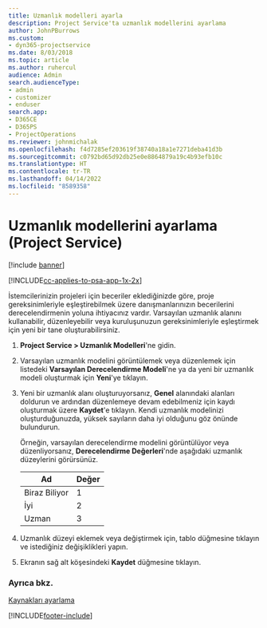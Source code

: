 ```yaml
---
title: Uzmanlık modelleri ayarla
description: Project Service'ta uzmanlık modellerini ayarlama
author: JohnPBurrows
ms.custom:
- dyn365-projectservice
ms.date: 8/03/2018
ms.topic: article
ms.author: ruhercul
audience: Admin
search.audienceType:
- admin
- customizer
- enduser
search.app:
- D365CE
- D365PS
- ProjectOperations
ms.reviewer: johnmichalak
ms.openlocfilehash: f4d7285ef203619f38740a18a1e7271deba41d3b
ms.sourcegitcommit: c0792bd65d92db25e0e8864879a19c4b93efb10c
ms.translationtype: HT
ms.contentlocale: tr-TR
ms.lasthandoff: 04/14/2022
ms.locfileid: "8589358"
---
```

# <a name="set-up-proficiency-models-project-service"></a>Uzmanlık modellerini ayarlama (Project Service)

[!include [banner](../includes/psa-now-project-operations.md)]

[!INCLUDE[cc-applies-to-psa-app-1x-2x](../includes/cc-applies-to-psa-app-1x-2x.md)]

İstemcilerinizin projeleri için beceriler eklediğinizde göre, proje gereksinimleriyle eşleştirebilmek üzere danışmanlarınızın becerilerini derecelendirmenin yoluna ihtiyacınız vardır. Varsayılan uzmanlık alanını kullanabilir, düzenleyebilir veya kuruluşunuzun gereksinimleriyle eşleştirmek için yeni bir tane oluşturabilirsiniz.  
  
1.  **Project Service > Uzmanlık Modelleri**'ne gidin.  
  
2.  Varsayılan uzmanlık modelini görüntülemek veya düzenlemek için listedeki **Varsayılan Derecelendirme Modeli**'ne ya da yeni bir uzmanlık modeli oluşturmak için **Yeni**'ye tıklayın.  
  
3.  Yeni bir uzmanlık alanı oluşturuyorsanız, **Genel** alanındaki alanları doldurun ve ardından düzenlemeye devam edebilmeniz için kaydı oluşturmak üzere **Kaydet**'e tıklayın. Kendi uzmanlık modelinizi oluşturduğunuzda, yüksek sayıların daha iyi olduğunu göz önünde bulundurun.  
  
     Örneğin, varsayılan derecelendirme modelini görüntülüyor veya düzenliyorsanız, **Derecelendirme Değerleri**'nde aşağıdaki uzmanlık düzeylerini görürsünüz.  
  
    |Ad|Değer|  
    |----------|-----------|  
    |Biraz Biliyor|1|  
    |İyi|2|  
    |Uzman|3|  
  
4.  Uzmanlık düzeyi eklemek veya değiştirmek için, tablo düğmesine tıklayın ve istediğiniz değişiklikleri yapın.  
  
5.  Ekranın sağ alt köşesindeki **Kaydet** düğmesine tıklayın.  
  
### <a name="see-also"></a>Ayrıca bkz.  
 [Kaynakları ayarlama](../psa/set-up-resources.md)


[!INCLUDE[footer-include](../includes/footer-banner.md)]
